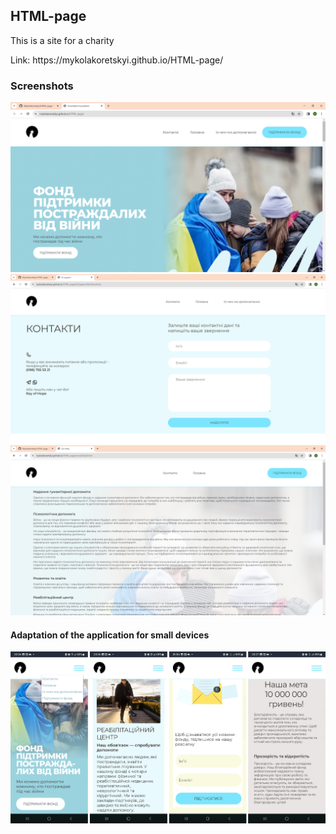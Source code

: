 <h2>HTML-page</h2>

<p>This is a site for a charity<p/>

<p>Link: https://mykolakoretskyi.github.io/HTML-page/<p/>

<h3>Screenshots</h3>

![Main page](./assets/screenshot-1.jpg)
![Contacts](./assets/screenshot-3.jpg)
![Our help](./assets/screenshot-4.jpg)

<h4>Adaptation of the application for small devices</h4>

![Small devices](./assets/screenshot-5.jpg)